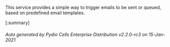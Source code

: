 






This service provides a simple way to trigger emails to be sent or queued, based on predefined email templates.

[:summary]

###### Auto generated by Pydio Cells Enterprise Distribution v2.2.0-rc3 on 15-Jan-2021

